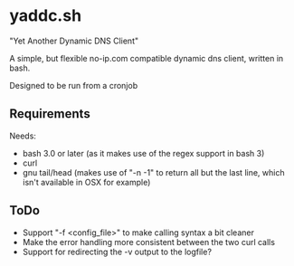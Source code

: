 yaddc.sh
========

"Yet Another Dynamic DNS Client"

A simple, but flexible no-ip.com compatible dynamic dns client, written in bash.

Designed to be run from a cronjob

Requirements
------------
Needs:
* bash 3.0 or later (as it makes use of the regex support in bash 3)
* curl
* gnu tail/head (makes use of "-n -1" to return all but the last line, which isn't available in OSX for example)

ToDo
----
* Support "-f <config_file>" to make calling syntax a bit cleaner
* Make the error handling more consistent between the two curl calls
* Support for redirecting the -v output to the logfile?


